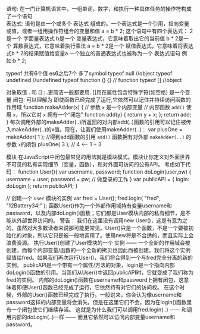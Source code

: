 语句: 在一门计算机语言中，一组单词，数字，和执行一种具体任务的操作符构成了一个语句  
表达式: 语句是由一个或多个 表达式 组成的。一个表达式是一个引用，指向变量或值，或者一组用操作符组合的变量和值
a = b * 2;
这个语句中有四个表达式：
2是一个 字面量表达式
b是一个 变量表达式，它意味着取出它的当前值
b * 2是一个 算数表达式，它意味着执行乘法
a = b * 2是一个 赋值表达式，它意味着将表达式b * 2的结果赋值给变量a
一个独立的普通表达式也被称为一个 表达式语句 例如:b * 2;

typeof 共有6个值 es6之后7个 多了symbol 
typeof null //object
typeof undefined //undefined
typeof function () {} // function
typeof [] //object

对象取值 . 和 [] : .更简洁一般都要用.  []用在属性包含特殊字符(如空格) 是一个变量
闭包: 可以理解为 即使函数已经完成了运行,它依然可以记住并持续访问函数的作用域
function makeAdder(x) {
	// 参数 `x` 是一个内部变量
	// 内部函数 `add()` 使用 `x`，所以它对 `x` 拥有一个“闭包”
	function add(y) {
		return y + x;
	};
	return add;
}
每次调用外部的makeAdder(..)所返回的对内部add(..)函数的引用可以记住被传入makeAdder(..)的x值。现在，让我们使用makeAdder(..)：
var plusOne = makeAdder( 1 ); //得到add函数的引用   `add()` 函数拥有对外部 `makeAdder(..)` 的参数 `x`的闭包
plusOne( 3 );		// 4  <-- 1 + 3

模块
在JavaScript中闭包最常见的用法就是模块模式。模块让你定义对外面世界不可见的私有实现细节（变量，函数），和对外面可访问的公有API。
考虑如下代码：
function User(){
	var username, password;
	function doLogin(user,pw) {
		username = user;
		password = pw;
		// 做登录的工作
	}
	var publicAPI = {
		login: doLogin
	};
	return publicAPI;
}

// 创建一个 `User` 模块的实例
var fred = User();
fred.login( "fred", "12Battery34!" );
函数User()作为一个外部作用域持有变量username和password，以及内部doLogin()函数；它们都是User模块内部的私有细节，是不能从外部世界访问的。
警告： 我们在这里没有调用new User()，这是有意为之的，虽然对大多数读者来说那可能更常见。User()只是一个函数，不是一个要被初始化的对象，所以它只是被一般地调用了。使用new将是不合适的，而且实际上会浪费资源。
执行User()创建了User模块的一个 实例 —— 一个全新的作用域会被创建，而每个内部变量/函数的一个全新的拷贝也因此而被创建。我们将这个实例赋值给fred。如果我们再次运行User()，我们将会得到一个与fred完全分离的新的实例。
publicAPI是一个带有一个属性/方法的对象，login是一个指向内部doLogin()函数的引用。当我们从User()中返回publicAPI时，它就变成了我们称为fred的实例。
内部的doLogin()函数在username和password上拥有闭包，这意味着即便User()函数已经完成了运行，它依然持有对它们的访问权。
在这个时候，外部的User()函数已经完成了执行。一般说来，你会认为像username和password这样的内部变量将会消失。但是在这里它们不会，因为在login()函数里有一个闭包使它们继续存活。
这就是为什么我们可以调用fred.login(..) —— 和调用内部的doLogin(..)一样 —— 而且它依然可以访问内部变量username和password。


